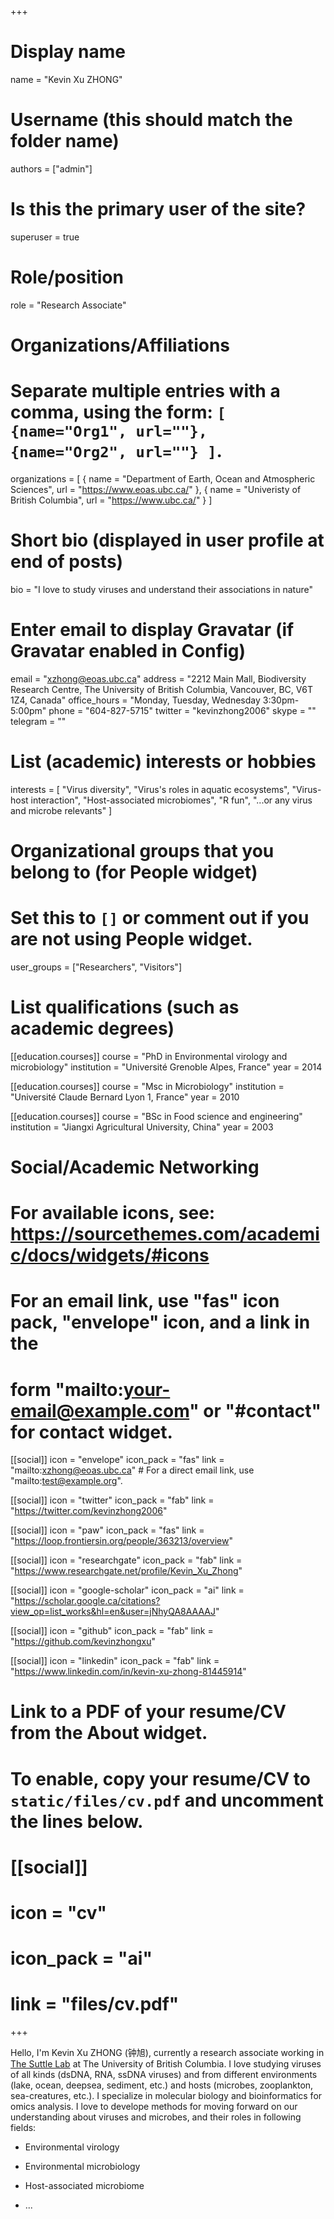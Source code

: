 +++
# Display name
name = "Kevin Xu ZHONG"
# Username (this should match the folder name)
authors = ["admin"]

# Is this the primary user of the site?
superuser = true

# Role/position
role = "Research Associate"

# Organizations/Affiliations
#   Separate multiple entries with a comma, using the form: `[ {name="Org1", url=""}, {name="Org2", url=""} ]`.
organizations = [ { name = "Department of Earth, Ocean and Atmospheric Sciences", url = "https://www.eoas.ubc.ca/" }, { name = "Univeristy of British Columbia", url = "https://www.ubc.ca/" } ]

# Short bio (displayed in user profile at end of posts)
bio = "I love to study viruses and understand their associations in nature"

# Enter email to display Gravatar (if Gravatar enabled in Config)
email = "xzhong@eoas.ubc.ca"
address = "2212 Main Mall, Biodiversity Research Centre, The University of British Columbia, Vancouver, BC, V6T 1Z4, Canada"
office_hours = "Monday, Tuesday, Wednesday 3:30pm-5:00pm"
phone = "604-827-5715"
twitter = "kevinzhong2006"
skype = ""
telegram = ""

# List (academic) interests or hobbies
interests = [
  "Virus diversity",
  "Virus's roles in aquatic ecosystems",
  "Virus-host interaction",
  "Host-associated microbiomes",
  "R fun",
  "...or any virus and microbe relevants"
]

# Organizational groups that you belong to (for People widget)
#   Set this to `[]` or comment out if you are not using People widget.
user_groups = ["Researchers", "Visitors"]

# List qualifications (such as academic degrees)
[[education.courses]]
  course = "PhD in Environmental virology and microbiology"
  institution = "Université Grenoble Alpes, France"
  year = 2014

[[education.courses]]
  course = "Msc in Microbiology"
  institution = "Université Claude Bernard Lyon 1, France"
  year = 2010

[[education.courses]]
  course = "BSc in Food science and engineering"
  institution = "Jiangxi Agricultural University, China"
  year = 2003

# Social/Academic Networking
# For available icons, see: https://sourcethemes.com/academic/docs/widgets/#icons
#   For an email link, use "fas" icon pack, "envelope" icon, and a link in the
#   form "mailto:your-email@example.com" or "#contact" for contact widget.

[[social]]
  icon = "envelope"
  icon_pack = "fas"
  link = "mailto:xzhong@eoas.ubc.ca"  # For a direct email link, use "mailto:test@example.org".

[[social]]
  icon = "twitter"
  icon_pack = "fab"
  link = "https://twitter.com/kevinzhong2006"
  
[[social]]
  icon = "paw"
  icon_pack = "fas"
  link = "https://loop.frontiersin.org/people/363213/overview"
  
[[social]]
  icon = "researchgate"
  icon_pack = "fab"
  link = "https://www.researchgate.net/profile/Kevin_Xu_Zhong"

[[social]]
  icon = "google-scholar"
  icon_pack = "ai"
  link = "https://scholar.google.ca/citations?view_op=list_works&hl=en&user=jNhyQA8AAAAJ"

[[social]]
  icon = "github"
  icon_pack = "fab"
  link = "https://github.com/kevinzhongxu"
  
[[social]]
  icon = "linkedin"
  icon_pack = "fab"
  link = "https://www.linkedin.com/in/kevin-xu-zhong-81445914"

# Link to a PDF of your resume/CV from the About widget.
# To enable, copy your resume/CV to `static/files/cv.pdf` and uncomment the lines below.
# [[social]]
#   icon = "cv"
#   icon_pack = "ai"
#   link = "files/cv.pdf"

+++

Hello, I'm Kevin Xu ZHONG (钟旭), currently a research associate working in [The Suttle Lab](http://www.ocgy.ubc.ca/~suttle/) at The University of British Columbia. I love studying viruses of all kinds (dsDNA, RNA, ssDNA viruses) and from different environments (lake, ocean, deepsea, sediment, etc.) and hosts (microbes, zooplankton, sea-creatures, etc.). I specialize in molecular biology and bioinformatics for omics analysis. I love to develope methods for moving forward on our understanding about viruses and microbes, and their roles in following fields: 

  * Environmental virology
  
  * Environmental microbiology
  
  * Host-associated microbiome
  
  * ...
  

  
